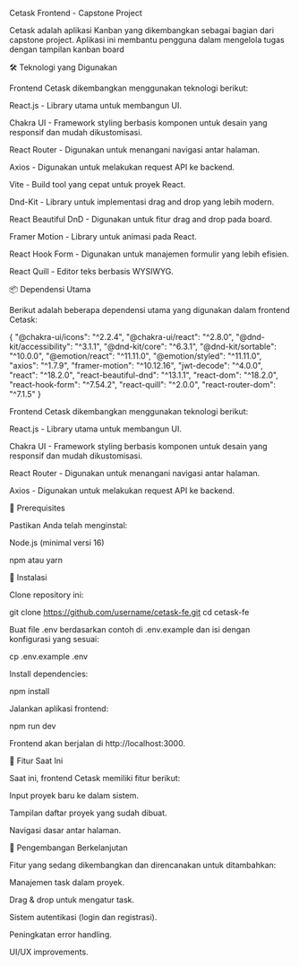 Cetask Frontend - Capstone Project

Cetask adalah aplikasi Kanban yang dikembangkan sebagai bagian dari capstone project. Aplikasi ini membantu pengguna dalam mengelola tugas dengan tampilan kanban board

🛠️ Teknologi yang Digunakan

Frontend Cetask dikembangkan menggunakan teknologi berikut:

React.js - Library utama untuk membangun UI.

Chakra UI - Framework styling berbasis komponen untuk desain yang responsif dan mudah dikustomisasi.

React Router - Digunakan untuk menangani navigasi antar halaman.

Axios - Digunakan untuk melakukan request API ke backend.

Vite - Build tool yang cepat untuk proyek React.

Dnd-Kit - Library untuk implementasi drag and drop yang lebih modern.

React Beautiful DnD - Digunakan untuk fitur drag and drop pada board.

Framer Motion - Library untuk animasi pada React.

React Hook Form - Digunakan untuk manajemen formulir yang lebih efisien.

React Quill - Editor teks berbasis WYSIWYG.

📦 Dependensi Utama

Berikut adalah beberapa dependensi utama yang digunakan dalam frontend Cetask:

{
  "@chakra-ui/icons": "^2.2.4",
  "@chakra-ui/react": "^2.8.0",
  "@dnd-kit/accessibility": "^3.1.1",
  "@dnd-kit/core": "^6.3.1",
  "@dnd-kit/sortable": "^10.0.0",
  "@emotion/react": "^11.11.0",
  "@emotion/styled": "^11.11.0",
  "axios": "^1.7.9",
  "framer-motion": "^10.12.16",
  "jwt-decode": "^4.0.0",
  "react": "^18.2.0",
  "react-beautiful-dnd": "^13.1.1",
  "react-dom": "^18.2.0",
  "react-hook-form": "^7.54.2",
  "react-quill": "^2.0.0",
  "react-router-dom": "^7.1.5"
}

Frontend Cetask dikembangkan menggunakan teknologi berikut:

React.js - Library utama untuk membangun UI.

Chakra UI - Framework styling berbasis komponen untuk desain yang responsif dan mudah dikustomisasi.

React Router - Digunakan untuk menangani navigasi antar halaman.

Axios - Digunakan untuk melakukan request API ke backend.

📌 Prerequisites

Pastikan Anda telah menginstal:

Node.js (minimal versi 16)

npm atau yarn

🔧 Instalasi

Clone repository ini:

git clone https://github.com/username/cetask-fe.git
cd cetask-fe

Buat file .env berdasarkan contoh di .env.example dan isi dengan konfigurasi yang sesuai:

cp .env.example .env

Install dependencies:

npm install

Jalankan aplikasi frontend:

npm run dev

Frontend akan berjalan di http://localhost:3000.

🚀 Fitur Saat Ini

Saat ini, frontend Cetask memiliki fitur berikut:

Input proyek baru ke dalam sistem.

Tampilan daftar proyek yang sudah dibuat.

Navigasi dasar antar halaman.

🔧 Pengembangan Berkelanjutan

Fitur yang sedang dikembangkan dan direncanakan untuk ditambahkan:

Manajemen task dalam proyek.

Drag & drop untuk mengatur task.

Sistem autentikasi (login dan registrasi).

Peningkatan error handling.

UI/UX improvements.
